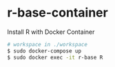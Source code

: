 # r-base-container
Install R with Docker Container

```bash
# workspace in ./workspace
$ sudo docker-compose up
$ sudo docker exec -it r-base R
```
